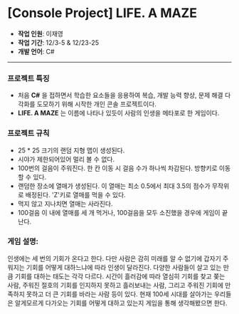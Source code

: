 # [Console Project] LIFE. A MAZE
- **작업 인원**: 이재영
- **작업 기간**: 12/3-5 & 12/23-25
- **개발 언어**: C#
---

### 프로젝트 특징
- 처음 **C#** 을 접하면서 학습한 요소들을 응용하여 복습, 개발 능력 향상, 문제 해결 다각화를 도모하기 위해 시작한 개인 콘솔 프로젝트이다.
- **LIFE. A MAZE** 는 이름에 나타나 있듯이 사람의 인생을 메타포로 한 게임이다.

### 프로젝트 규칙
- 25 * 25 크기의 랜덤 지형 맵이 생성된다.
- 시야가 제한되어있어 멀리 볼 수 없다.
- 100번의 걸음이 주워진다. 한 칸 이동 시 걸음 수가 하나씩 차감된다. 방향키로 이동할 수 있다.
- 랜덤한 장소에 열매가 생성된다. 이 열매는 최소 0.5에서 최대 3.5의 점수가 무작위로 배정된다. 'Z'키로 열매를 먹을 수 있다.
- 먹지 않고 지나치면 열매는 사라진다.
- 100걸음 이 내에 열매를 세 개 먹거나, 100걸음을 모두 소진했을 경우에 게임이 끝난다.

### 게임 설명:
인생에는 세 번의 기회가 온다고 한다. 다만 사람은 감히 미래를 알 수 없기에 갑자기 주워지는 기회를 어떻게 대하느냐에 따라 인생이 달라진다.
다양한 사람들이 살고 있는 만큼 기회를 대하는 태도는 각각 다르다. 시간이 흘러감에 따라 열심히 기회를 찾고 쫒는 사람, 주워진 절호의 기회를 인지하지 못하고 흘러보내는 사람,
그리고 주워진 기회에 만족하지 못하고 더 큰 기회를 바라는 사람 등이 있다. 현재 100세 시대를 살아가는 우리들은 알게모르게 다가오는 기회를 어떻게 대하고 있는지 게임을 통해 생각해봤으면 한다.
